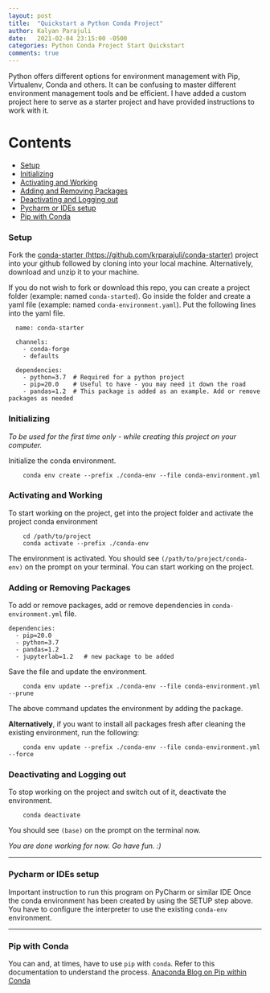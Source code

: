 ```yaml
---
layout: post
title:  "Quickstart a Python Conda Project"
author: Kalyan Parajuli
date:   2021-02-04 23:15:00 -0500
categories: Python Conda Project Start Quickstart
comments: true
---
```



Python offers different options for environment management with Pip, Virtualenv, Conda and others. It can be confusing to master different environment management tools and be efficient. I have added a custom project here to serve as a starter project and have provided instructions to work with it.

# Contents
 - [Setup](#setup) 
 - [Initializing](#initializing)
 - [Activating and Working](#activating-and-working)
 - [Adding and Removing Packages](#adding-and-removing-packages)
 - [Deactivating and Logging out](#deactivating-and-logging-out)
 - [Pycharm or IDEs setup](#pycharm-or-ides-setup)
 - [Pip with Conda](#pip-with-conda)


### Setup
Fork the [conda-starter (https://github.com/krparajuli/conda-starter)](https://github.com/krparajuli/conda-starter) project into your github followed by cloning into your local machine. Alternatively, download and unzip it to your machine.

If you do not wish to fork or download this repo, you can create a project folder (example: named `conda-started`). Go inside the folder and create a yaml file (example: named `conda-environment.yaml`). Put the following lines into the yaml file. 

```
  name: conda-starter

  channels:
    - conda-forge
    - defaults

  dependencies:
    - python=3.7  # Required for a python project
    - pip=20.0    # Useful to have - you may need it down the road    
    - pandas=1.2  # This package is added as an example. Add or remove packages as needed
```

### Initializing

*To be used for the first time only - while creating this project on your computer.*

Initialize the conda environment.

```
    conda env create --prefix ./conda-env --file conda-environment.yml
```

### Activating and Working

To start working on the project, get into the project folder and activate the project conda environment
```
    cd /path/to/project
    conda activate --prefix ./conda-env
```
The environment is activated. You should see `(/path/to/project/conda-env)` on the prompt on your terminal. You can start working on the project.

### Adding or Removing Packages
To add or remove packages, add or remove dependencies in `conda-environment.yml` file.
```
dependencies:
  - pip=20.0
  - python=3.7
  - pandas=1.2
  - jupyterlab=1.2   # new package to be added
```
Save the file and update the environment.
```
    conda env update --prefix ./conda-env --file conda-environment.yml --prune
```
The above command updates the environment by adding the package.

**Alternatively**, if you want to install all packages fresh after cleaning the existing environment, run the following:
```
    conda env update --prefix ./conda-env --file conda-environment.yml --force
```

### Deactivating and Logging out
To stop working on the project and switch out of it, deactivate the environment.
```
    conda deactivate
```
You should see `(base)` on the prompt on the terminal now.

*You are done working for now. Go have fun. :)*

---
### Pycharm or IDEs setup

Important instruction to run this program on PyCharm or similar IDE
Once the conda environment has been created by using the SETUP step above. You have to configure the interpreter to use
the existing `conda-env` environment.

---
### Pip with Conda
You can and, at times, have to use `pip` with `conda`. Refer to this documentation to understand the process.
[Anaconda Blog on Pip within Conda](https://www.anaconda.com/blog/using-pip-in-a-conda-environment)